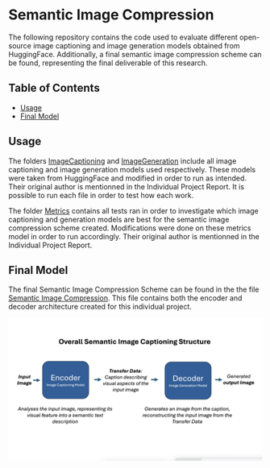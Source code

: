 # Semantic Image Compression

The following repository contains the code used to evaluate different open-source image captioning and image generation models obtained from HuggingFace. Additionally, a final semantic image compression scheme can be found, representing the final deliverable of this research. 

## Table of Contents

- [Usage](#usage)
- [Final Model](#Final-Model)


## Usage

The folders [ImageCaptioning](ImageCaptioning) and [ImageGeneration](ImageGeneration) include all image captioning and image generation models used respectively. These models were taken from HuggingFace and modified in order to run as intended. Their original author is mentionned in the Individual Project Report. It is possible to run each file in order to test how each work.

The folder [Metrics](Metrics) contains all tests ran in order to investigate which image captioning and generation models are best for the semantic image compression scheme created. Modifications were done on these metrics model in order to run accordingly. Their original author is mentionned in the Individual Project Report. 



## Final Model

The final Semantic Image Compression Scheme can be found in the the file [Semantic Image Compression](Semantic_Image_Compression.ipynb). This file contains both the encoder and decoder architecture created for this individual project. 


![Final Structure](Semantic_image_compression_Structure.png)




